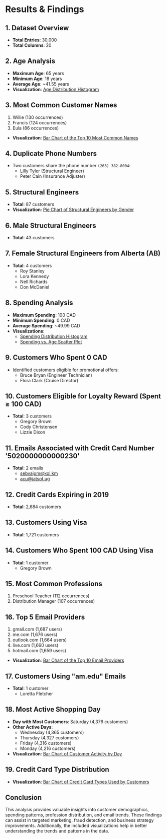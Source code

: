 # Results & Findings

## 1. Dataset Overview

- **Total Entries**: 30,000
- **Total Columns**: 20

## 2. Age Analysis

- **Maximum Age**: 65 years
- **Minimum Age**: 18 years
- **Average Age**: \~41.55 years
- **Visualization**: [Age Distribution Histogram](../Visuals/Age%20Distribution%20Histogram.png)

## 3. Most Common Customer Names

1. Willie (130 occurrences)
2. Francis (124 occurrences)
3. Eula (86 occurrences)

- **Visualization**: [Bar Chart of the Top 10 Most Common Names](../Visuals/Bar%20Chart%20of%20the%20Top%2010%20Most%20Common%20Names.png)

## 4. Duplicate Phone Numbers

- Two customers share the phone number `(263) 382-8004`:
  - Lilly Tyler (Structural Engineer)
  - Peter Cain (Insurance Adjuster)

## 5. Structural Engineers

- **Total**: 87 customers
- **Visualization**: [Pie Chart of Structural Engineers by Gender](../Visuals/Pie%20Chart%20of%20Structural%20Engineers%20by%20Gender.png)

## 6. Male Structural Engineers

- **Total**: 43 customers

## 7. Female Structural Engineers from Alberta (AB)

- **Total**: 4 customers
  - Roy Stanley
  - Lora Kennedy
  - Nell Richards
  - Don McDaniel

## 8. Spending Analysis

- **Maximum Spending**: 100 CAD
- **Minimum Spending**: 0 CAD
- **Average Spending**: \~49.99 CAD
- **Visualizations**:
  - [Spending Distribution Histogram](../Visuals/Spending%20Distribution%20Histogram.png)
  - [Spending vs. Age Scatter Plot](../Visuals/Spending%20vs.%20Age%20Scatter%20Plot.png)

## 9. Customers Who Spent 0 CAD

- Identified customers eligible for promotional offers:
  - Bruce Bryan (Engineer Technician)
  - Flora Clark (Cruise Director)

## 10. Customers Eligible for Loyalty Reward (Spent ≥ 100 CAD)

- **Total**: 3 customers
  - Gregory Brown
  - Cody Christensen
  - Lizzie Dixon

## 11. Emails Associated with Credit Card Number '5020000000000230'

- **Total**: 2 emails
  - [sebvajom@kol.km](mailto:sebvajom@kol.km)
  - [acu@jatsot.ug](mailto:acu@jatsot.ug)

## 12. Credit Cards Expiring in 2019

- **Total**: 2,684 customers

## 13. Customers Using Visa

- **Total**: 1,721 customers

## 14. Customers Who Spent 100 CAD Using Visa

- **Total**: 1 customer
  - Gregory Brown

## 15. Most Common Professions

1. Preschool Teacher (112 occurrences)
2. Distribution Manager (107 occurrences)

## 16. Top 5 Email Providers

1. gmail.com (1,687 users)
2. me.com (1,676 users)
3. outlook.com (1,664 users)
4. live.com (1,660 users)
5. hotmail.com (1,659 users)

- **Visualization**: [Bar Chart of the Top 10 Email Providers](../Visuals/Bar%20Chart%20of%20the%20Top%2010%20Email%20Providers.png)

## 17. Customers Using "am.edu" Emails

- **Total**: 1 customer
  - Loretta Fletcher

## 18. Most Active Shopping Day

- **Day with Most Customers**: Saturday (4,376 customers)
- **Other Active Days**:
  - Wednesday (4,365 customers)
  - Thursday (4,327 customers)
  - Friday (4,316 customers)
  - Monday (4,216 customers)
- **Visualization**: [Bar Chart of Customer Activity by Day](../Visuals/Bar%20Chart%20of%20Customer%20Activity%20by%20Day.png)

## 19. Credit Card Type Distribution

- **Visualization**: [Bar Chart of Credit Card Types Used by Customers](../Visuals/Bar%20Chart%20of%20Credit%20Card%20Types%20Used%20by%20Customers.png)

## Conclusion

This analysis provides valuable insights into customer demographics, spending patterns, profession distribution, and email trends. These findings can assist in targeted marketing, fraud detection, and business strategy improvements. Additionally, the included visualizations help in better understanding the trends and patterns in the data.


